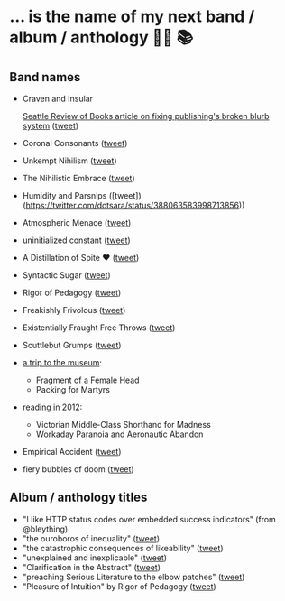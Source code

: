 # … is the name of my next band / album / anthology 🤘🏽 📚

## Band names

* Craven and Insular

   [Seattle Review of Books article on fixing publishing's broken blurb system](http://www.seattlereviewofbooks.com/notes/2016/06/10/against-blurbs-and-for-endorsements/) ([tweet](https://twitter.com/dotsara/status/741421397759561728))
* Coronal Consonants ([tweet](https://twitter.com/dotsara/status/486901934767357952))
* Unkempt Nihilism ([tweet](https://twitter.com/dotsara/status/484201713436745729))
* The Nihilistic Embrace ([tweet](https://twitter.com/dotsara/status/410896465934835712))
* Humidity and Parsnips ([tweet])(https://twitter.com/dotsara/status/388063583998713856))
* Atmospheric Menace ([tweet](https://twitter.com/dotsara/status/380875435153686528))
* uninitialized constant ([tweet](https://twitter.com/dotsara/status/369915971034562560))
* A Distillation of Spite ❤️ ([tweet](https://twitter.com/dotsara/status/368803252839542784))
* Syntactic Sugar ([tweet](https://twitter.com/dotsara/status/363323661375119360))
* Rigor of Pedagogy ([tweet](https://twitter.com/dotsara/status/344176498879639552))
* Freakishly Frivolous ([tweet](https://twitter.com/dotsara/status/331814712046129152))
* Existentially Fraught Free Throws ([tweet](https://twitter.com/dotsara/status/316317818582888448))
* Scuttlebut Grumps ([tweet](https://twitter.com/dotsara/status/294230862222987265))
* [a trip to the museum](https://twitter.com/dotsara/status/283457391817793536):
   * Fragment of a Female Head
   * Packing for Martyrs
* [reading in 2012](https://twitter.com/dotsara/status/275839537245204480):
   * Victorian Middle-Class Shorthand for Madness
   * Workaday Paranoia and Aeronautic Abandon
* Empirical Accident ([tweet](https://twitter.com/dotsara/status/228578268293525504))
* fiery bubbles of doom ([tweet](https://twitter.com/dotsara/status/1091160179))

## Album / anthology titles

* "I like HTTP status codes over embedded success indicators" (from @bleything)
* "the ouroboros of inequality" ([tweet](https://twitter.com/dotsara/status/834524181194608640))
* "the catastrophic consequences of likeability" ([tweet](https://twitter.com/dotsara/status/789505735465984000))
* "unexplained and inexplicable" ([tweet](https://twitter.com/dotsara/status/751502543167950848))
* "Clarification in the Abstract" ([tweet](https://twitter.com/dotsara/status/363323960265416704))
* "preaching Serious Literature to the elbow patches" ([tweet](https://twitter.com/dotsara/status/751502543167950848))
* "Pleasure of Intuition" by Rigor of Pedagogy ([tweet](https://twitter.com/dotsara/status/344176498879639552))
